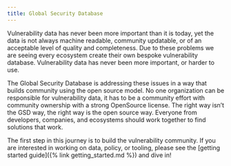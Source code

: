 ```yaml
---
title: Global Security Database
---
```


Vulnerability data has never been more important than it is today, yet the data is not always machine readable, community updatable, or of an acceptable level of quality and completeness. Due to these problems we are seeing every ecosystem create their own bespoke vulnerability database. Vulnerability data has never been more important, or harder to use.

The Global Security Database is addressing these issues in a way that builds community using the open source model. No one organization can be responsible for vulnerability data, it has to be a community effort with community ownership with a strong OpenSource license. The right way isn’t the GSD way, the right way is the open source way. Everyone from developers, companies, and ecosystems should work together to find solutions that work.

The first step in this journey is to build the vulnerability community. If you are interested in working on data, policy, or tooling, please see the [getting started guide]({% link getting_started.md %}) and dive in!
